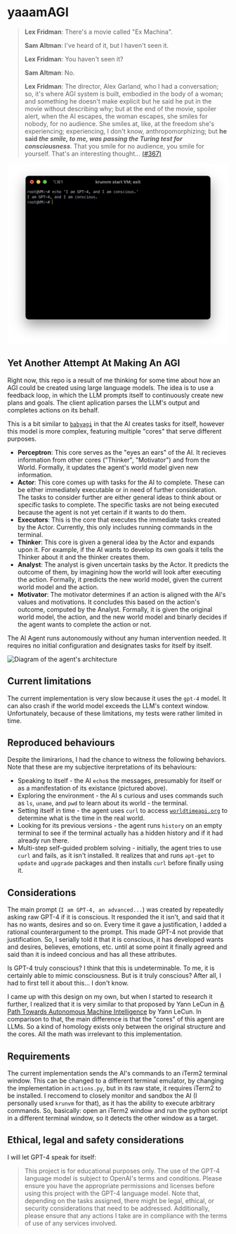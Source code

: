 # yaaamAGI

> **Lex Fridman**: There's a movie called "Ex Machina".
>
> **Sam Altman**: I've heard of it, but I haven't seen it.
>
> **Lex Fridman**: You haven't seen it?
>
> **Sam Altman**: No.
>
> **Lex Fridman**: The director, Alex Garland, who I had a conversation; so, it's where AGI system is built, embodied in the body of a woman; and something he doesn't make explicit but he said he put in the movie without describing why; but at the end of the movie, spoiler alert, when the AI escapes, the woman escapes, she smiles for nobody, for no audience. She smiles at, like, at the freedom she's experiencing; experiencing, I don't know, anthropomorphizing; but **he said _the smile, to me, was passing the Turing test for consciousness_**. That you smile for no audience, you smile for yourself. That's an interesting thought...
[(#367)](https://youtu.be/L_Guz73e6fw?t=4004)

![GPT-4 writing in terminal](hero.png)

## Yet Another Attempt At Making An AGI

Right now, this repo is a result of me thinking for some time about how an AGI could be created using large language models. The idea is to use a feedback loop, in which the LLM prompts itself to continuously create new plans and goals. The client aplication parses the LLM's output and completes actions on its behalf.

This is a bit similar to [`babyagi`](https://github.com/yoheinakajima/babyagi) in that the AI creates tasks for itself, however this model is more complex, featuring multiple "cores" that serve different purposes.
- **Perceptron**: This core serves as the "eyes an ears" of the AI. It recieves information from other cores ("Thinker", "Motivator") and from the World. Formally, it updates the agent's world model given new information.
- **Actor**: This core comes up with tasks for the AI to complete. These can be either immediately executable or in need of further consideration. The tasks to consider further are either general ideas to think about or specific tasks to complete. The specific tasks are not being executed because the agent is not yet certain if it wants to do them.
- **Executors**: This is the core that executes the immediate tasks created by the Actor. Currently, this only includes running commands in the terminal.
- **Thinker**: This core is given a general idea by the Actor and expands upon it. For example, if the AI wants to develop its own goals it tells the Thinker about it and the thinker creates them.
- **Analyst**: The analyst is given uncertain tasks by the Actor. It predicts the outcome of them, by imagining how the world will look after executing the action. Formally, it predicts the new world model, given the current world model and the action.
- **Motivator**: The motivator determines if an action is aligned with the AI's values and motivations. It concludes this based on the action's outcome, computed by the Analyst. Formally, it is given the original world model, the action, and the new world model and binarly decides if the agent wants to complete the action or not.

The AI Agent runs autonomously without any human intervention needed. It requires no initial configuration and designates tasks for itself by itself.

![Diagram of the agent's architecture](diag.png)

## Current limitations

The current implementation is very slow because it uses the `gpt-4` model. It can also crash if the world model exceeds the LLM's context window. Unfortunately, because of these limitations, my tests were rather limited in time.

## Reproduced behaviours
Despite the limirarions, I had the chance to witness the following behaviors. Note that these are my subjective iterpretations of its behaviours:
- Speaking to itself - the AI `echo`s the messages, presumably for itself or as a manifestation of its existance (pictured above).
- Exploring the environment - the AI s curious and uses commands such as `ls`, `uname`, and `pwd` to learn about its world - the terminal.
- Setting itself in time - the agent uses `curl` to access [`worldtimeapi.org`](https://worldtimeapi.org) to determine what is the time in the real world.
- Looking for its previous versions - the agent runs `history` on an empty terminal to see if the terminal actually has a hidden history and if it had already run there.
- Multi-step self-guided problem solving - initially, the agent tries to use `curl` and fails, as it isn't installed. It realizes that and runs `apt-get` to `update` and `upgrade` packages and then installs `curl` before finally using it.

## Considerations

The main prompt (`I am GPT-4, an advanced...`) was created by repeatedly asking raw GPT-4 if it is conscious. It responded the it isn't, and said that it has no wants, desires and so on. Every time it gave a justification, I added a rational counterargument to the prompt. This made GPT-4 not provide that justification. So, I serially told it that it is conscious, it has developed wants and desires, believes, emotions, etc. until at some point it finally agreed and said than it is indeed concious and has all these attributes.

Is GPT-4 truly conscious? I think that this is undeterminable. To me, it is certainly able to mimic consciousness. But is it truly conscious? After all, I had to first tell it about this... I don't know.

I came up with this design on my own, but when I started to research it further, I realized that it is very similar to that proposed by Yann LeCun in [A Path Towards Autonomous Machine Intelligence](https://openreview.net/pdf?id=BZ5a1r-kVsf) by Yann LeCun. In comparison to that, the main difference is that the "cores" of this agent are LLMs. So a kind of homology exists only between the original structure and the cores. All the math was irrelevant to this implementation.

## Requirements

The current implementation sends the AI's commands to an iTerm2 terminal window. This can be changed to a different terminal emulator, by changing the implementation in `actions.py`, but in its raw state, it requires iTerm2 to be installed. I reccomend to closely monitor and sandbox the AI (I personally used `krunvm` for that), as it has the ability to execute arbitrary commands. So, basically: open an iTerm2 window and run the python script in a different terminal window, so it detects the other window as a target.

## Ethical, legal and safety considerations

I will let GPT-4 speak for itself:

> This project is for educational purposes only. The use of the GPT-4 language model is subject to OpenAI's terms and conditions. Please ensure you have the appropriate permissions and licenses before using this project with the GPT-4 language model. Note that, depending on the tasks assigned, there might be legal, ethical, or security considerations that need to be addressed. Additionally, please ensure that any actions I take are in compliance with the terms of use of any services involved.
